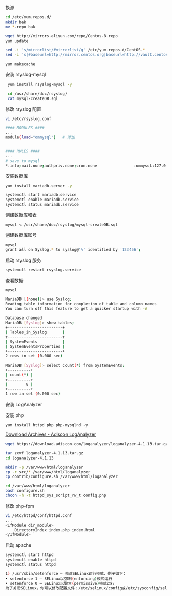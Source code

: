 换源

```bash
cd /etc/yum.repos.d/
mkdir bak
mv *.repo bak

wget http://mirrors.aliyun.com/repo/Centos-8.repo
yum update

sed -i 's/mirrorlist/#mirrorlist/g' /etc/yum.repos.d/CentOS-*
sed -i 's|#baseurl=http://mirror.centos.org|baseurl=http://vault.centos.org|g' /etc/yum.repos.d/CentOS-*

yum makecache
```



安装 rsyslog-mysql

```bash
 yum install rsyslog-mysql -y
 
 cd /usr/share/doc/rsyslog/
 cat mysql-createDB.sql
```







修改 rsyslog 配置

```bash
vi /etc/rsyslog.conf

#### MODULES ####
...
module(load="ommysql")   # 添加


#### RULES ####
...
# save to mysql
*.info;mail.none;authpriv.none;cron.none                :ommysql:127.0.0.1,Syslog,syslog,123456
```





安装数据库

```bash
yum install mariadb-server -y

systemctl start mariadb.service
systemctl enable mariadb.service
systemctl status mariadb.service
```



创建数据库和表

```bash
mysql < /usr/share/doc/rsyslog/mysql-createDB.sql
```



创建数据库账号

```bash
mysql
grant all on Syslog.* to syslog@'%' identified by '123456'; 
```



启动 rsyslog 服务

```bash
systemctl restart rsyslog.service
```



查看数据

```bash
mysql

MariaDB [(none)]> use Syslog;
Reading table information for completion of table and column names
You can turn off this feature to get a quicker startup with -A

Database changed
MariaDB [Syslog]> show tables;
+------------------------+
| Tables_in_Syslog       |
+------------------------+
| SystemEvents           |
| SystemEventsProperties |
+------------------------+
2 rows in set (0.000 sec)

MariaDB [Syslog]> select count(*) from SystemEvents;
+----------+
| count(*) |
+----------+
|        8 |
+----------+
1 row in set (0.000 sec)

```





安装 LogAnalyzer



安装 php

```bahs
yum install httpd php php-mysqlnd -y
```



[Download Archives - Adiscon LogAnalyzer](https://loganalyzer.adiscon.com/downloads/)

```bash
wget https://download.adiscon.com/loganalyzer/loganalyzer-4.1.13.tar.gz

tar zxvf loganalyzer-4.1.13.tar.gz
cd loganalyzer-4.1.13

mkdir -p /var/www/html/loganalyzer
cp -r src/* /var/www/html/loganalyzer
cp contrib/configure.sh /var/www/html/loganalyzer

cd /var/www/html/loganalyzer
bash configure.sh
chcon -h -t httpd_sys_script_rw_t config.php
```



修改 php-fpm

```bash
vi /etc/httpd/conf/httpd.conf
...
<IfModule dir_module>
    DirectoryIndex index.php index.html
</IfModule>
```



启动 apache

```bash
systemctl start httpd
systemctl enable httpd
systemctl status httpd

```





```bash
1) /usr/sbin/setenforce — 修改SELinux运行模式，例子如下：
• setenforce 1 — SELinux以强制(enforcing)模式运行
• setenforce 0 — SELinux以警告(permissive)模式运行
为了关闭SELinux，你可以修改配置文件：/etc/selinux/config或/etc/sysconfig/selinux



```

